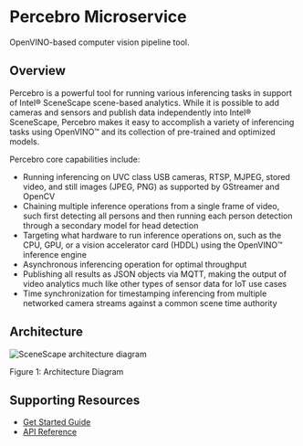 # Percebro Microservice
OpenVINO-based computer vision pipeline tool.

## Overview

Percebro is a powerful tool for running various inferencing tasks in support of Intel® SceneScape scene-based analytics. While it is possible to add cameras and sensors and publish data independently into Intel® SceneScape, Percebro makes it easy to accomplish a variety of inferencing tasks using OpenVINO™ and its collection of pre-trained and optimized models.

Percebro core capabilities include:

- Running inferencing on UVC class USB cameras, RTSP, MJPEG, stored video, and still images (JPEG, PNG) as supported by GStreamer and OpenCV
- Chaining multiple inference operations from a single frame of video, such first detecting all persons and then running each person detection through a secondary model for head detection
- Targeting what hardware to run inference operations on, such as the CPU, GPU, or a vision accelerator card (HDDL) using the OpenVINO™ inference engine
- Asynchronous inferencing operation for optimal throughput
- Publishing all results as JSON objects via MQTT, making the output of video analytics much like other types of sensor data for IoT use cases
- Time synchronization for timestamping inferencing from multiple networked camera streams against a common scene time authority

## Architecture
![SceneScape architecture diagram](images/architecture.png)

Figure 1: Architecture Diagram

## Supporting Resources

- [Get Started Guide](get-started.md)
- [API Reference](api-reference.md)
